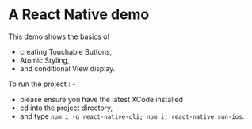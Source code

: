 # **A React Native demo**
This demo shows the basics of

* creating Touchable Buttons,
* Atomic Styling,
* and conditional View display.

To run the project : -

* please ensure you have the latest XCode installed
* cd into the project directory,
* and type `npm i -g react-native-cli; npm i; react-native run-ios`.
